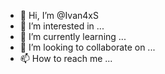 - 👋 Hi, I’m @Ivan4xS
- 👀 I’m interested in ...
- 🌱 I’m currently learning ...
- 💞️ I’m looking to collaborate on ...
- 📫 How to reach me ...

<!---
Ivan4xS/Ivan4xS is a ✨ special ✨ repository because its `README.md` (this file) appears on your GitHub profile.
You can click the Preview link to take a look at your changes.
--->
